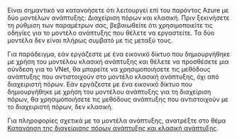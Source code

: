 Είναι σημαντικό να κατανοήσετε ότι λειτουργεί επί του παρόντος Azure με δύο μοντέλων ανάπτυξης: Διαχείριση πόρων και κλασική. Πριν ξεκινήσετε τη ρύθμιση των παραμέτρων σας, βεβαιωθείτε ότι χρησιμοποιείτε τις οδηγίες για το μοντέλο ανάπτυξης που θέλετε να εργαστείτε. Τα δύο μοντέλα δεν είναι πλήρως συμβατό με τις μεταξύ τους.

Για παράδειγμα, εάν εργάζεστε με ένα εικονικό δίκτυο που δημιουργήθηκε με χρήση του μοντέλου κλασική ανάπτυξης και θέλετε να προσθέσετε μια σύνδεση για το VNet, θα μπορείτε να χρησιμοποιήσετε τις μεθόδους ανάπτυξης που αντιστοιχούν στο μοντέλο κλασική ανάπτυξης, όχι από διαχειριστή πόρων. Εάν εργάζεστε με ένα εικονικό δίκτυο που δημιουργήθηκε με χρήση του μοντέλου ανάπτυξης για τη διαχείριση πόρων, θα χρησιμοποιήσετε τις μεθόδους ανάπτυξης που αντιστοιχούν με το διαχειριστή πόρων, δεν κλασική.

Για πληροφορίες σχετικά με τα μοντέλα ανάπτυξης, ανατρέξτε στο θέμα [Κατανόηση της διαχείρισης πόρων ανάπτυξης και κλασική ανάπτυξης](../articles/resource-manager-deployment-model.md).